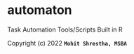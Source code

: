# automaton
Task Automation Tools/Scripts Built in R

Copyright (c) 2022 <strong>`Mohit Shrestha, MSBA`</strong>
